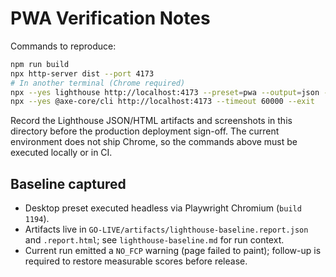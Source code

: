 # PWA Verification Notes

Commands to reproduce:

```bash
npm run build
npx http-server dist --port 4173
# In another terminal (Chrome required)
npx --yes lighthouse http://localhost:4173 --preset=pwa --output=json --output-path=./GO-LIVE/artifacts/lighthouse-report.json
npx --yes @axe-core/cli http://localhost:4173 --timeout 60000 --exit
```

Record the Lighthouse JSON/HTML artifacts and screenshots in this directory
before the production deployment sign-off. The current environment does not
ship Chrome, so the commands above must be executed locally or in CI.

## Baseline captured

- Desktop preset executed headless via Playwright Chromium (`build 1194`).
- Artifacts live in `GO-LIVE/artifacts/lighthouse-baseline.report.json` and
  `.report.html`; see `lighthouse-baseline.md` for run context.
- Current run emitted a `NO_FCP` warning (page failed to paint); follow-up is
  required to restore measurable scores before release.
